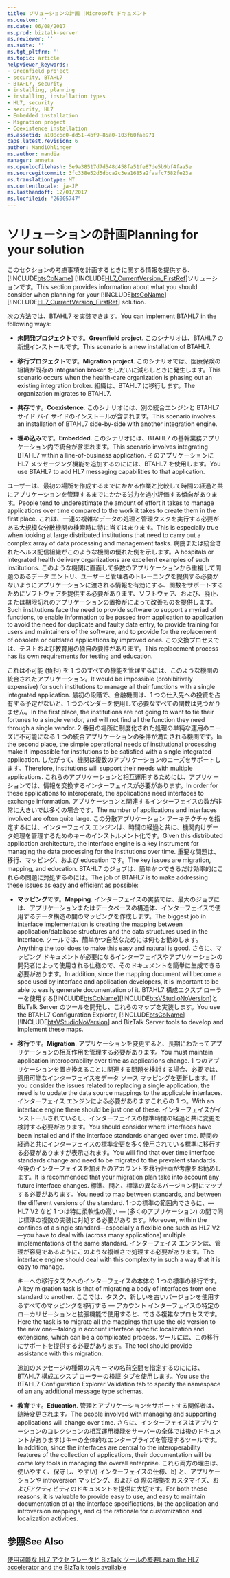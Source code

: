 ```yaml
---
title: ソリューションの計画 |Microsoft ドキュメント
ms.custom: ''
ms.date: 06/08/2017
ms.prod: biztalk-server
ms.reviewer: ''
ms.suite: ''
ms.tgt_pltfrm: ''
ms.topic: article
helpviewer_keywords:
- Greenfield project
- security, BTAHL7
- BTAHL7, security
- installing, planning
- installing, installation types
- HL7, security
- security, HL7
- Embedded installation
- Migration project
- Coexistence installation
ms.assetid: a108c6d0-dd51-4bf9-85a0-103f60fae971
caps.latest.revision: 6
author: MandiOhlinger
ms.author: mandia
manager: anneta
ms.openlocfilehash: 5e9a38517d7d548d458fa51fe87de5b9bf4faa5e
ms.sourcegitcommit: 3fc338e52d5dbca2c3ea1685a2faafc7582fe23a
ms.translationtype: MT
ms.contentlocale: ja-JP
ms.lasthandoff: 12/01/2017
ms.locfileid: "26005747"
---
```

# <a name="planning-for-your-solution"></a><span data-ttu-id="710c5-102">ソリューションの計画</span><span class="sxs-lookup"><span data-stu-id="710c5-102">Planning for your solution</span></span>
<span data-ttu-id="710c5-103">このセクションの考慮事項を計画するときに関する情報を提供する、 [!INCLUDE[btsCoName](../../includes/btsconame-md.md)] [!INCLUDE[HL7_CurrentVersion_FirstRef](../../includes/hl7-currentversion-firstref-md.md)]ソリューションです。</span><span class="sxs-lookup"><span data-stu-id="710c5-103">This section provides information about what you should consider when planning for your [!INCLUDE[btsCoName](../../includes/btsconame-md.md)][!INCLUDE[HL7_CurrentVersion_FirstRef](../../includes/hl7-currentversion-firstref-md.md)] solution.</span></span>  
  
 <span data-ttu-id="710c5-104">次の方法では、BTAHL7 を実装できます。</span><span class="sxs-lookup"><span data-stu-id="710c5-104">You can implement BTAHL7 in the following ways:</span></span>  
  
-   <span data-ttu-id="710c5-105">**未開発プロジェクト**です。</span><span class="sxs-lookup"><span data-stu-id="710c5-105">**Greenfield project**.</span></span> <span data-ttu-id="710c5-106">このシナリオは、BTAHL7 の新規インストールです。</span><span class="sxs-lookup"><span data-stu-id="710c5-106">This scenario is a new installation of BTAHL7.</span></span>  
  
-   <span data-ttu-id="710c5-107">**移行プロジェクト**です。</span><span class="sxs-lookup"><span data-stu-id="710c5-107">**Migration project**.</span></span> <span data-ttu-id="710c5-108">このシナリオでは、医療保険の組織が既存の integration broker をしだいに減らしときに発生します。</span><span class="sxs-lookup"><span data-stu-id="710c5-108">This scenario occurs when the health-care organization is phasing out an existing integration broker.</span></span> <span data-ttu-id="710c5-109">組織は、BTAHL7 に移行します。</span><span class="sxs-lookup"><span data-stu-id="710c5-109">The organization migrates to BTAHL7.</span></span>  
  
-   <span data-ttu-id="710c5-110">**共存**です。</span><span class="sxs-lookup"><span data-stu-id="710c5-110">**Coexistence**.</span></span> <span data-ttu-id="710c5-111">このシナリオには、別の統合エンジンと BTAHL7 サイド バイ サイドのインストールが含まれます。</span><span class="sxs-lookup"><span data-stu-id="710c5-111">This scenario involves an installation of BTAHL7 side-by-side with another integration engine.</span></span>  
  
-   <span data-ttu-id="710c5-112">**埋め込み**です。</span><span class="sxs-lookup"><span data-stu-id="710c5-112">**Embedded**.</span></span> <span data-ttu-id="710c5-113">このシナリオには、BTAHL7 の基幹業務アプリケーション内で統合が含まれます。</span><span class="sxs-lookup"><span data-stu-id="710c5-113">This scenario involves integrating BTAHL7 within a line-of-business application.</span></span> <span data-ttu-id="710c5-114">そのアプリケーションに HL7 メッセージング機能を追加するのにには、BTAHL7 を使用します。</span><span class="sxs-lookup"><span data-stu-id="710c5-114">You use BTAHL7 to add HL7 messaging capabilities to that application.</span></span>  
  
 <span data-ttu-id="710c5-115">ユーザーは、最初の場所を作成するまでにかかる作業と比較して時間の経過と共にアプリケーションを管理するまでにかかる労力を過小評価する傾向があります。</span><span class="sxs-lookup"><span data-stu-id="710c5-115">People tend to underestimate the amount of effort it takes to manage applications over time compared to the work it takes to create them in the first place.</span></span> <span data-ttu-id="710c5-116">これは、一連の複雑なデータの処理と管理タスクを実行する必要がある大規模な分散機関の検索時に特に当てはまります。</span><span class="sxs-lookup"><span data-stu-id="710c5-116">This is especially true when looking at large distributed institutions that need to carry out a complex array of data processing and management tasks.</span></span> <span data-ttu-id="710c5-117">病院または統合されたヘルス配信組織がこのような機関の優れた例を示します。</span><span class="sxs-lookup"><span data-stu-id="710c5-117">A hospitals or integrated health delivery organizations are excellent examples of such institutions.</span></span> <span data-ttu-id="710c5-118">このような機関に直面して多数のアプリケーションから重複して問題のあるデータ エントリ、ユーザーと管理者のトレーニングを提供する必要がないようにアプリケーションに渡される情報を有効にする、関数をサポートするためにソフトウェアを提供する必要があります、ソフトウェア、および、廃止、または期限切れのアプリケーションの置換がによって改善ものを提供します。</span><span class="sxs-lookup"><span data-stu-id="710c5-118">Such institutions face the need to provide software to support a myriad of functions, to enable information to be passed from application to application to avoid the need for duplicate and faulty data entry, to provide training for users and maintainers of the software, and to provide for the replacement of obsolete or outdated applications by improved ones.</span></span> <span data-ttu-id="710c5-119">この交換プロセスでは、テストおよび教育用の独自の要件があります。</span><span class="sxs-lookup"><span data-stu-id="710c5-119">This replacement process has its own requirements for testing and education.</span></span>  
  
 <span data-ttu-id="710c5-120">これは不可能 (負担) を 1 つのすべての機能を管理するには、このような機関の統合されたアプリケーション。</span><span class="sxs-lookup"><span data-stu-id="710c5-120">It would be impossible (prohibitively expensive) for such institutions to manage all their functions with a single integrated application.</span></span> <span data-ttu-id="710c5-121">最初の段階で、金融機関は、1 つの仕入先への投資を占有する予定がないと、1 つのベンダーを使用して必要なすべての関数は見つかりません。</span><span class="sxs-lookup"><span data-stu-id="710c5-121">In the first place, the institutions are not going to want to tie their fortunes to a single vendor, and will not find all the function they need through a single vendor.</span></span> <span data-ttu-id="710c5-122">2 番目の場所に制度化された処理の単純な運用のニーズに不可能になる 1 つの統合アプリケーションの条件が満たされる機関です。</span><span class="sxs-lookup"><span data-stu-id="710c5-122">In the second place, the simple operational needs of institutional processing make it impossible for institutions to be satisfied with a single integrated application.</span></span> <span data-ttu-id="710c5-123">したがって、機関は複数のアプリケーションのニーズをサポートします。</span><span class="sxs-lookup"><span data-stu-id="710c5-123">Therefore, institutions will support their needs with multiple applications.</span></span> <span data-ttu-id="710c5-124">これらのアプリケーションと相互運用するためには、アプリケーションでは、情報を交換するインターフェイスが必要があります。</span><span class="sxs-lookup"><span data-stu-id="710c5-124">In order for these applications to interoperate, the applications need interfaces to exchange information.</span></span> <span data-ttu-id="710c5-125">アプリケーションと関連するインターフェイスの数が非常に大きいでは多くの場合です。</span><span class="sxs-lookup"><span data-stu-id="710c5-125">The number of applications and interfaces involved are often quite large.</span></span> <span data-ttu-id="710c5-126">この分散アプリケーション アーキテクチャを指定するには、インターフェイス エンジンは、時間の経過と共に、機関向けデータ処理を管理するためのキーのインストルメント化です。</span><span class="sxs-lookup"><span data-stu-id="710c5-126">Given this distributed application architecture, the interface engine is a key instrument for managing the data processing for the institutions over time.</span></span> <span data-ttu-id="710c5-127">重要な問題は、移行、マッピング、および education です。</span><span class="sxs-lookup"><span data-stu-id="710c5-127">The key issues are migration, mapping, and education.</span></span> <span data-ttu-id="710c5-128">BTAHL7 のジョブは、簡単かつできるだけ効率的にこれらの問題に対処するのには。</span><span class="sxs-lookup"><span data-stu-id="710c5-128">The job of BTAHL7 is to make addressing these issues as easy and efficient as possible:</span></span>  
  
-   <span data-ttu-id="710c5-129">**マッピング**です。</span><span class="sxs-lookup"><span data-stu-id="710c5-129">**Mapping**.</span></span> <span data-ttu-id="710c5-130">インターフェイスの実装では、最大のジョブには、アプリケーションまたはデータベースの構造体、インターフェイスで使用するデータ構造の間のマッピングを作成します。</span><span class="sxs-lookup"><span data-stu-id="710c5-130">The biggest job in interface implementation is creating the mapping between application/database structures and the data structures used in the interface.</span></span> <span data-ttu-id="710c5-131">ツールでは、簡単かつ自然なためには何もお勧めします。</span><span class="sxs-lookup"><span data-stu-id="710c5-131">Anything the tool does to make this easy and natural is good.</span></span> <span data-ttu-id="710c5-132">さらに、マッピング ドキュメントが必要になるインターフェイスやアプリケーションの開発者によって使用される仕様ので、そのドキュメントを簡単に生成できる必要があります。</span><span class="sxs-lookup"><span data-stu-id="710c5-132">In addition, since the mapping document will become a spec used by interface and application developers, it is important to be able to easily generate documentation of it.</span></span> <span data-ttu-id="710c5-133">BTAHL7 構成エクスプ ローラーを使用する[!INCLUDE[btsCoName](../../includes/btsconame-md.md)][!INCLUDE[btsVStudioNoVersion](../../includes/btsvstudionoversion-md.md)]と BizTalk Server のツールを開発し、これらのマップを実装します。</span><span class="sxs-lookup"><span data-stu-id="710c5-133">You use the BTAHL7 Configuration Explorer, [!INCLUDE[btsCoName](../../includes/btsconame-md.md)][!INCLUDE[btsVStudioNoVersion](../../includes/btsvstudionoversion-md.md)] and BizTalk Server tools to develop and implement these maps.</span></span>  
  
-   <span data-ttu-id="710c5-134">**移行**です。</span><span class="sxs-lookup"><span data-stu-id="710c5-134">**Migration**.</span></span> <span data-ttu-id="710c5-135">アプリケーションを変更すると、長期にわたってアプリケーションの相互作用を管理する必要があります。</span><span class="sxs-lookup"><span data-stu-id="710c5-135">You must maintain application interoperability over time as applications change.</span></span> <span data-ttu-id="710c5-136">1 つのアプリケーションを置き換えることに関連する問題を検討する場合、必要では、適用可能なインターフェイスをデータ ソース マッピングを更新します。</span><span class="sxs-lookup"><span data-stu-id="710c5-136">If you consider the issues related to replacing a single application, the need is to update the data source mappings to the applicable interfaces.</span></span> <span data-ttu-id="710c5-137">インターフェイス エンジンによる必要がありますこれらの 1 つ。</span><span class="sxs-lookup"><span data-stu-id="710c5-137">With an interface engine there should be just one of these.</span></span> <span data-ttu-id="710c5-138">インターフェイスがインストールされているし、インターフェイスの標準時間の経過と共に変更を検討する必要があります。</span><span class="sxs-lookup"><span data-stu-id="710c5-138">You should consider where interfaces have been installed and if the interface standards changed over time.</span></span> <span data-ttu-id="710c5-139">時間の経過と共にインターフェイスの標準変更を多く使用されている標準に移行する必要がありますが表示されます。</span><span class="sxs-lookup"><span data-stu-id="710c5-139">You will find that over time interface standards change and need to be migrated to the prevalent standards.</span></span> <span data-ttu-id="710c5-140">今後のインターフェイスを加えたのアカウントを移行計画が考慮をお勧めします。</span><span class="sxs-lookup"><span data-stu-id="710c5-140">It is recommended that your migration plan take into account any future interface changes.</span></span> <span data-ttu-id="710c5-141">標準、間と、標準の異なるバージョン間にマップする必要があります。</span><span class="sxs-lookup"><span data-stu-id="710c5-141">You need to map between standards, and between the different versions of the standard.</span></span> <span data-ttu-id="710c5-142">1 つの標準の範囲内でさらに、— HL7 V2 など 1 つは特に柔軟性の高い — (多くのアプリケーション) の間で同じ標準の複数の実装に対処する必要があります。</span><span class="sxs-lookup"><span data-stu-id="710c5-142">Moreover, within the confines of a single standard—especially a flexible one such as HL7 V2—you have to deal with (across many applications) multiple implementations of the same standard.</span></span> <span data-ttu-id="710c5-143">インターフェイス エンジンは、管理が容易であるようにこのような複雑さで処理する必要があります。</span><span class="sxs-lookup"><span data-stu-id="710c5-143">The interface engine should deal with this complexity in such a way that it is easy to manage.</span></span>  
  
     <span data-ttu-id="710c5-144">キーへの移行タスクへのインターフェイスの本体の 1 つの標準の移行です。</span><span class="sxs-lookup"><span data-stu-id="710c5-144">A key migration task is that of migrating a body of interfaces from one standard to another.</span></span> <span data-ttu-id="710c5-145">ここでは、タスク、新しいを古いバージョンを使用するすべてのマッピングを移行する — アカウント インターフェイスの特定のローカリゼーションと拡張機能で使用すると、できる複雑なプロセスです。</span><span class="sxs-lookup"><span data-stu-id="710c5-145">Here the task is to migrate all the mappings that use the old version to the new one—taking in account interface specific localization and extensions, which can be a complicated process.</span></span> <span data-ttu-id="710c5-146">ツールには、この移行にサポートを提供する必要があります。</span><span class="sxs-lookup"><span data-stu-id="710c5-146">The tool should provide assistance with this migration.</span></span>  
  
     <span data-ttu-id="710c5-147">追加のメッセージの種類のスキーマの名前空間を指定するのにには、BTAHL7 構成エクスプ ローラーの検証 タブを使用します。</span><span class="sxs-lookup"><span data-stu-id="710c5-147">You use the BTAHL7 Configuration Explorer Validation tab to specify the namespace of an any additional message type schemas.</span></span>  
  
-   <span data-ttu-id="710c5-148">**教育**です。</span><span class="sxs-lookup"><span data-stu-id="710c5-148">**Education**.</span></span> <span data-ttu-id="710c5-149">管理とアプリケーションをサポートする関係者は、随時変更されます。</span><span class="sxs-lookup"><span data-stu-id="710c5-149">The people involved with managing and supporting applications will change over time.</span></span> <span data-ttu-id="710c5-150">さらに、インターフェイスはアプリケーションのコレクションの相互運用機能をサーバーの全体では後のドキュメントがありますはキーの全体的なエンタープライズを管理するツールです。</span><span class="sxs-lookup"><span data-stu-id="710c5-150">In addition, since the interfaces are central to the interoperability features of the collection of applications, their documentation will be come key tools in managing the overall enterprise.</span></span> <span data-ttu-id="710c5-151">これら両方の理由は、使いやすく、保守し、やすい) インターフェイスの仕様、b) と、アプリケーションや introversion マッピング、および c) 際の根拠をカスタマイズ、およびアクティビティのドキュメントを提供に大切です。</span><span class="sxs-lookup"><span data-stu-id="710c5-151">For both these reasons, it is valuable to provide easy to use, and easy to maintain documentation of a) the interface specifications, b) the application and introversion mappings, and c) the rationale for customization and localization activities.</span></span>  
  
## <a name="see-also"></a><span data-ttu-id="710c5-152">参照</span><span class="sxs-lookup"><span data-stu-id="710c5-152">See Also</span></span>  
[<span data-ttu-id="710c5-153">使用可能な HL7 アクセラレータと BizTalk ツールの概要</span><span class="sxs-lookup"><span data-stu-id="710c5-153">Learn the HL7 accelerator and the BizTalk tools available</span></span>](../../adapters-and-accelerators/accelerator-hl7/learn-the-hl7-accelerator-and-the-biztalk-tools-available.md)